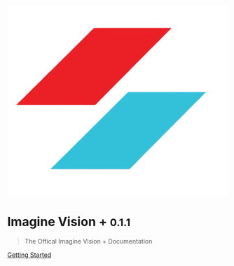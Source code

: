 ![logo](_media/logo/image_2023-10-06_161420608-removebg-preview.png ":size=240")

# Imagine Vision + <small>0.1.1</small>

> The Offical Imagine Vision + Documentation

[Getting Started](#Table-Of-Content)
